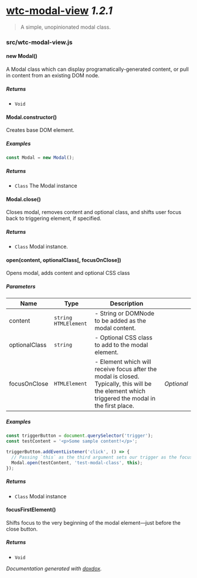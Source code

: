 # [wtc-modal-view](https://github.com/wethegit/wtc-modal-view#readme) *1.2.1*

> A simple, unopinionated modal class.


### src/wtc-modal-view.js


#### new Modal() 

A Modal class which can display programatically-generated content, or pull in content from an existing DOM node.






##### Returns


- `Void`



#### Modal.constructor() 

Creates base DOM element.






##### Examples

```javascript
const Modal = new Modal();
```


##### Returns


- `Class`  The Modal instance



#### Modal.close() 

Closes modal, removes content and optional class,
and shifts user focus back to triggering element, if specified.






##### Returns


- `Class`  Modal instance.



#### open(content, optionalClass[, focusOnClose]) 

Opens modal, adds content and optional CSS class




##### Parameters

| Name | Type | Description |  |
| ---- | ---- | ----------- | -------- |
| content | `string` `HTMLElement`  | - String or DOMNode to be added as the modal content. | &nbsp; |
| optionalClass | `string`  | - Optional CSS class to add to the modal element. | &nbsp; |
| focusOnClose | `HTMLElement`  | - Element which will receive focus after the modal is closed. Typically, this will be the element which triggered the modal in the first place. | *Optional* |




##### Examples

```javascript
const triggerButton = document.querySelector('trigger');
const testContent = '<p>Some sample content!</p>';

triggerButton.addEventListener('click', () => {
  // Passing `this` as the third argument sets our trigger as the focused item once the Modal closes.
  Modal.open(testContent, 'test-modal-class', this);
});
```


##### Returns


- `Class`  Modal instance



#### focusFirstElement() 

Shifts focus to the very beginning of the modal element—just before the close button.






##### Returns


- `Void`




*Documentation generated with [doxdox](https://github.com/neogeek/doxdox).*
